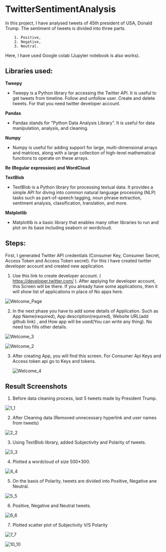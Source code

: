 # TwitterSentimentAnalysis
In this project, I have analysed tweets of 45th president of USA, Donald Trump.  The sentiment of tweets is divided into three parts. 
       
        1. Positive, 
        2. Negative, 
        3. Neutral.

Here, I have used Google colab (Jupyter notebook is also works).

##	Libraries used:

**Tweepy**

  - Tweepy is a Python library for accessing the Twitter API. It is useful to get tweets from timeline. Follow and unfollow user. Create and delete tweets. For that you need twitter developer account.

**Pandas** 
  - Pandas stands for “Python Data Analysis Library”.  It is useful for data manipulation, analysis, and cleaning. 

**Numpy** 
  - Numpy is useful for adding support for large, multi-dimensional arrays and matrices, along with a large collection of high-level mathematical functions to operate on these arrays.

**Re (Regular expression) and WordCloud**

**TextBlob**
  - TextBlob is a Python library for processing textual data. It provides a simple API for diving into common natural language processing (NLP) tasks such as part-of-speech tagging, noun phrase extraction, sentiment analysis, classification, translation, and more.

**Matplotlib** 
  - Matplotlib is a basic library that enables many other libraries to run and plot on its base including seaborn or wordcloud.
  
  
## Steps:

First, I generated Twitter API credentials (Consumer Key, Consumer Secret, Access Token and Access Token secret).  For this I have created twitter developer account and created new application. 
1.	Use this link to create developer account. ( https://developer.twitter.com/ ). After applying for developer account, this Screen will be there. If you already have some applications, then it will show list of applications in place of No apps here.

   ![Welcome_Page](https://user-images.githubusercontent.com/60724707/84947571-6bf65c00-b0b8-11ea-8713-df1558c71204.png)
 
2.	In the next phase you have to add some details of Application. Such as App Name(required), App description(required), Website URL(add github link) , and How app will be used(You can write any thing). No need too fills other details.

   ![Welcome_3](https://user-images.githubusercontent.com/60724707/84947788-d27b7a00-b0b8-11ea-92c9-2521b6de4ee7.png)
   
   ![Welcome_2](https://user-images.githubusercontent.com/60724707/84947809-ddcea580-b0b8-11ea-9cbb-ec524aa702e6.png)


3.	After creating App, you will find this screen. For Consumer Api Keys and Access token api go to Keys and tokens.
    
    ![Welcome_4](https://user-images.githubusercontent.com/60724707/84947833-e7580d80-b0b8-11ea-86ac-47e31837d08d.png)


 
## Result Screenshots

1.  Before data cleaning process, last 5 tweets made by President Trump.


![1_1](https://user-images.githubusercontent.com/60724707/84949524-61899180-b0bb-11ea-90fa-babc8b4adbd9.png)


2.  After Cleaning data (Removed unnecessary hyperlink and user names from tweets)


![2_2](https://user-images.githubusercontent.com/60724707/84949756-b62d0c80-b0bb-11ea-9d1d-9afacbcc87a0.png)


3.  Using TextBlob library, added Subjectivity and Polarity of tweets.

![3_3](https://user-images.githubusercontent.com/60724707/84949992-23d93880-b0bc-11ea-94d6-667512973eed.png)

4.  Plotted a wordcloud of size 500*300. 


![4_4](https://user-images.githubusercontent.com/60724707/84950245-9a763600-b0bc-11ea-8f98-c28c871ff090.png)


5.  On the basis of Polarity, tweets are divided into Positive, Negative ane Neutral.

![5_5](https://user-images.githubusercontent.com/60724707/84950528-11abca00-b0bd-11ea-8030-2d62263a4032.png)


6.  Positive, Negative and Neutral tweets. 

![6_6](https://user-images.githubusercontent.com/60724707/84951150-04dba600-b0be-11ea-8903-7d7770bf268d.png)


7.  Plotted scatter plot of Subjectivity V/S Polarity

![7_7](https://user-images.githubusercontent.com/60724707/84951476-7ae00d00-b0be-11ea-8136-174b3356aa7f.png)


![10_10](https://user-images.githubusercontent.com/60724707/84951786-ecb85680-b0be-11ea-9cb6-46f8bdd75e68.png)

